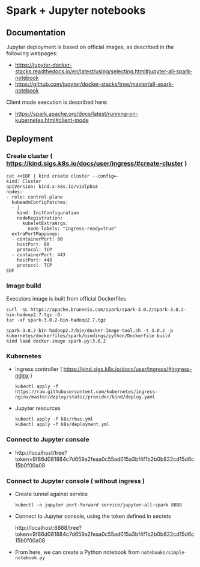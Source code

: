 
# Spark + Jupyter notebooks

## Documentation

Jupyter deployment is based on official images, as described in the following webpages:

- https://jupyter-docker-stacks.readthedocs.io/en/latest/using/selecting.html#jupyter-all-spark-notebook
- https://github.com/jupyter/docker-stacks/tree/master/all-spark-notebook

Client mode execution is described here:

- https://spark.apache.org/docs/latest/running-on-kubernetes.html#client-mode


## Deployment

### Create cluster ( https://kind.sigs.k8s.io/docs/user/ingress/#create-cluster )

```
cat <<EOF | kind create cluster --config=-
kind: Cluster
apiVersion: kind.x-k8s.io/v1alpha4
nodes:
- role: control-plane
  kubeadmConfigPatches:
  - |
    kind: InitConfiguration
    nodeRegistration:
      kubeletExtraArgs:
        node-labels: "ingress-ready=true"
  extraPortMappings:
  - containerPort: 80
    hostPort: 80
    protocol: TCP
  - containerPort: 443
    hostPort: 443
    protocol: TCP
EOF
```

### Image build

Executors image is built from official Dockerfiles

```
curl -sL https://apache.brunneis.com/spark/spark-3.0.2/spark-3.0.2-bin-hadoop2.7.tgz -O-
tar -xf spark-3.0.2-bin-hadoop2.7.tgz

spark-3.0.2-bin-hadoop2.7/bin/docker-image-tool.sh -t 3.0.2 -p kubernetes/dockerfiles/spark/bindings/python/Dockerfile build
kind load docker-image spark-py:3.0.2
```

### Kubernetes

- Ingress controller ( https://kind.sigs.k8s.io/docs/user/ingress/#ingress-nginx )
    ```
    kubectl apply -f https://raw.githubusercontent.com/kubernetes/ingress-nginx/master/deploy/static/provider/kind/deploy.yaml
    ```

- Jupyter resources

    ```
    kubectl apply -f k8s/rbac.yml
    kubectl apply -f k8s/deployment.yml
    ```

### Connect to Jupyter console

- http://localhost/tree?token=9f86d081884c7d659a2feaa0c55ad015a3bf4f1b2b0b822cd15d6c15b0f00a08

### Connect to Jupyter console ( without ingress )

- Create tunnel against service

    ```
    kubectl -n jupyter port-forward service/jupyter-all-spark 8888
    ```

- Connect to Jupyter console, using the token defined in secrets

    http://localhost:8888/tree?token=9f86d081884c7d659a2feaa0c55ad015a3bf4f1b2b0b822cd15d6c15b0f00a08

- From here, we can create a Python notebook from ```notebooks/simple-notebook.py```
